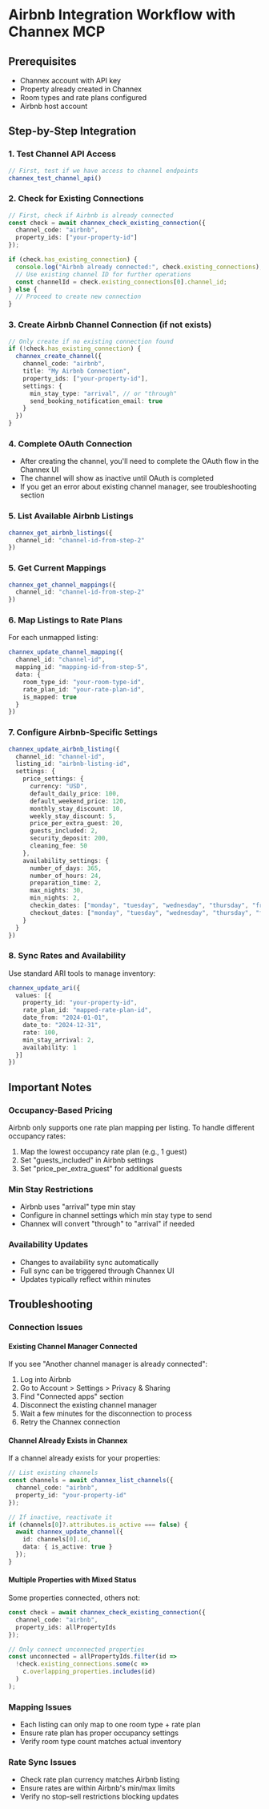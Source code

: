 # Airbnb Integration Workflow with Channex MCP

## Prerequisites
- Channex account with API key
- Property already created in Channex
- Room types and rate plans configured
- Airbnb host account

## Step-by-Step Integration

### 1. Test Channel API Access
```typescript
// First, test if we have access to channel endpoints
channex_test_channel_api()
```

### 2. Check for Existing Connections
```typescript
// First, check if Airbnb is already connected
const check = await channex_check_existing_connection({
  channel_code: "airbnb",
  property_ids: ["your-property-id"]
});

if (check.has_existing_connection) {
  console.log("Airbnb already connected:", check.existing_connections);
  // Use existing channel ID for further operations
  const channelId = check.existing_connections[0].channel_id;
} else {
  // Proceed to create new connection
}
```

### 3. Create Airbnb Channel Connection (if not exists)
```typescript
// Only create if no existing connection found
if (!check.has_existing_connection) {
  channex_create_channel({
    channel_code: "airbnb",
    title: "My Airbnb Connection",
    property_ids: ["your-property-id"],
    settings: {
      min_stay_type: "arrival", // or "through"
      send_booking_notification_email: true
    }
  })
}
```

### 4. Complete OAuth Connection
- After creating the channel, you'll need to complete the OAuth flow in the Channex UI
- The channel will show as inactive until OAuth is completed
- If you get an error about existing channel manager, see troubleshooting section

### 5. List Available Airbnb Listings
```typescript
channex_get_airbnb_listings({
  channel_id: "channel-id-from-step-2"
})
```

### 5. Get Current Mappings
```typescript
channex_get_channel_mappings({
  channel_id: "channel-id-from-step-2"
})
```

### 6. Map Listings to Rate Plans
For each unmapped listing:
```typescript
channex_update_channel_mapping({
  channel_id: "channel-id",
  mapping_id: "mapping-id-from-step-5",
  data: {
    room_type_id: "your-room-type-id",
    rate_plan_id: "your-rate-plan-id",
    is_mapped: true
  }
})
```

### 7. Configure Airbnb-Specific Settings
```typescript
channex_update_airbnb_listing({
  channel_id: "channel-id",
  listing_id: "airbnb-listing-id",
  settings: {
    price_settings: {
      currency: "USD",
      default_daily_price: 100,
      default_weekend_price: 120,
      monthly_stay_discount: 10,
      weekly_stay_discount: 5,
      price_per_extra_guest: 20,
      guests_included: 2,
      security_deposit: 200,
      cleaning_fee: 50
    },
    availability_settings: {
      number_of_days: 365,
      number_of_hours: 24,
      preparation_time: 2,
      max_nights: 30,
      min_nights: 2,
      checkin_dates: ["monday", "tuesday", "wednesday", "thursday", "friday", "saturday", "sunday"],
      checkout_dates: ["monday", "tuesday", "wednesday", "thursday", "friday", "saturday", "sunday"]
    }
  }
})
```

### 8. Sync Rates and Availability
Use standard ARI tools to manage inventory:
```typescript
channex_update_ari({
  values: [{
    property_id: "your-property-id",
    rate_plan_id: "mapped-rate-plan-id",
    date_from: "2024-01-01",
    date_to: "2024-12-31",
    rate: 100,
    min_stay_arrival: 2,
    availability: 1
  }]
})
```

## Important Notes

### Occupancy-Based Pricing
Airbnb only supports one rate plan mapping per listing. To handle different occupancy rates:
1. Map the lowest occupancy rate plan (e.g., 1 guest)
2. Set "guests_included" in Airbnb settings
3. Set "price_per_extra_guest" for additional guests

### Min Stay Restrictions
- Airbnb uses "arrival" type min stay
- Configure in channel settings which min stay type to send
- Channex will convert "through" to "arrival" if needed

### Availability Updates
- Changes to availability sync automatically
- Full sync can be triggered through Channex UI
- Updates typically reflect within minutes

## Troubleshooting

### Connection Issues

#### Existing Channel Manager Connected
If you see "Another channel manager is already connected":
1. Log into Airbnb
2. Go to Account > Settings > Privacy & Sharing
3. Find "Connected apps" section
4. Disconnect the existing channel manager
5. Wait a few minutes for the disconnection to process
6. Retry the Channex connection

#### Channel Already Exists in Channex
If a channel already exists for your properties:
```typescript
// List existing channels
const channels = await channex_list_channels({
  channel_code: "airbnb",
  property_id: "your-property-id"
});

// If inactive, reactivate it
if (channels[0]?.attributes.is_active === false) {
  await channex_update_channel({
    id: channels[0].id,
    data: { is_active: true }
  });
}
```

#### Multiple Properties with Mixed Status
Some properties connected, others not:
```typescript
const check = await channex_check_existing_connection({
  channel_code: "airbnb", 
  property_ids: allPropertyIds
});

// Only connect unconnected properties
const unconnected = allPropertyIds.filter(id =>
  !check.existing_connections.some(c => 
    c.overlapping_properties.includes(id)
  )
);
```

### Mapping Issues
- Each listing can only map to one room type + rate plan
- Ensure rate plan has proper occupancy settings
- Verify room type count matches actual inventory

### Rate Sync Issues
- Check rate plan currency matches Airbnb listing
- Ensure rates are within Airbnb's min/max limits
- Verify no stop-sell restrictions blocking updates